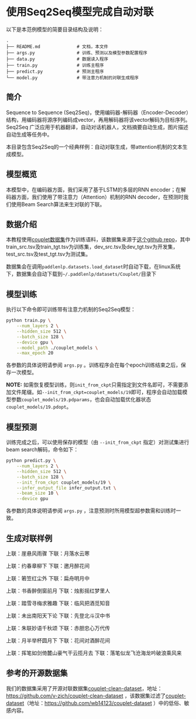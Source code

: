 # 使用Seq2Seq模型完成自动对联

以下是本范例模型的简要目录结构及说明：

```
.
├── README.md              # 文档，本文件
├── args.py                # 训练、预测以及模型参数配置程序
├── data.py                # 数据读入程序
├── train.py               # 训练主程序
├── predict.py             # 预测主程序
└── model.py               # 带注意力机制的对联生成程序
```

## 简介

Sequence to Sequence (Seq2Seq)，使用编码器-解码器（Encoder-Decoder）结构，用编码器将源序列编码成vector，再用解码器将该vector解码为目标序列。Seq2Seq 广泛应用于机器翻译，自动对话机器人，文档摘要自动生成，图片描述自动生成等任务中。

本目录包含Seq2Seq的一个经典样例：自动对联生成，带attention机制的文本生成模型。


## 模型概览

本模型中，在编码器方面，我们采用了基于LSTM的多层的RNN encoder；在解码器方面，我们使用了带注意力（Attention）机制的RNN decoder，在预测时我们使用Beam Search算法来生对联的下联。

## 数据介绍

本教程使用[couplet数据集](https://bj.bcebos.com/paddlenlp/datasets/couplet.tar.gz)作为训练语料，该数据集来源于[这个github repo](https://github.com/v-zich/couplet-clean-dataset)，其中train_src.tsv及train_tgt.tsv为训练集，dev_src.tsv及dev_tgt.tsv为开发集，test_src.tsv及test_tgt.tsv为测试集。

数据集会在调用`paddlenlp.datasets.load_dataset`时自动下载，在linux系统下，数据集会自动下载到`~/.paddlenlp/datasets/Couplet/`目录下


## 模型训练

执行以下命令即可训练带有注意力机制的Seq2Seq模型：

```sh
python train.py \
    --num_layers 2 \
    --hidden_size 512 \
    --batch_size 128 \
    --device gpu \
    --model_path ./couplet_models \
    --max_epoch 20

```

各参数的具体说明请参阅 `args.py` 。训练程序会在每个epoch训练结束之后，保存一次模型。

**NOTE:** 如需恢复模型训练，则`init_from_ckpt`只需指定到文件名即可，不需要添加文件尾缀。如`--init_from_ckpt=couplet_models/19`即可，程序会自动加载模型参数`couplet_models/19.pdparams`，也会自动加载优化器状态`couplet_models/19.pdopt`。

## 模型预测

训练完成之后，可以使用保存的模型（由 `--init_from_ckpt` 指定）对测试集进行beam search解码，命令如下：

```sh
python predict.py \
    --num_layers 2 \
    --hidden_size 512 \
    --batch_size 128 \
    --init_from_ckpt couplet_models/19 \
    --infer_output_file infer_output.txt \
    --beam_size 10 \
    --device gpu

```

各参数的具体说明请参阅 `args.py` ，注意预测时所用模型超参数需和训练时一致。

## 生成对联样例

上联：崖悬风雨骤                下联：月落水云寒

上联：约春章柳下                下联：邀月醉花间

上联：箬笠红尘外                下联：扁舟明月中

上联：书香醉倒窗前月        下联：烛影摇红梦里人

上联：踏雪寻梅求雅趣        下联：临风把酒觅知音

上联：未出南阳天下论        下联：先登北斗汉中书

上联：朱联妙语千秋颂        下联：赤胆忠心万代传

上联：月半举杯圆月下        下联：花间对酒醉花间

上联：挥笔如剑倚麓山豪气干云揽月去       下联：落笔似龙飞沧海龙吟破浪乘风来

## 参考的开源数据集

我们的数据集采用了开源对联数据集[couplet-clean-dataset](https://github.com/v-zich/couplet-clean-dataset)，地址：https://github.com/v-zich/couplet-clean-dataset ，该数据集过滤了[couplet-dataset](https://github.com/wb14123/couplet-dataset)（地址：https://github.com/wb14123/couplet-dataset ）中的低俗、敏感内容。
